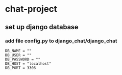 # chat-project

## set up django database
### add file config.py to django_chat/django_chat

```
DB_NAME = ""
DB_USER = ""
DB_PASSWORD = ""
DB_HOST = "localhost"
DB_PORT = 3306
```
